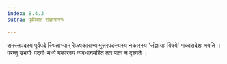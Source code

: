 ```yaml
---
index: 8.4.3
sutra: पूर्वपदात् संज्ञायामगः

---
```

 समस्तपदस्य पूर्वपदे स्थिताभ्याम् रेफषकाराभ्यामुत्तरपदस्थस्य नकारस्य 'संज्ञायाः विषये' णकारादेशः भवति । परन्तु उभयोः पदयोः मध्ये गकारस्य व्यवधानमस्ति तत्र णत्वं न दृश्यते ।